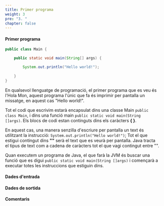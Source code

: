 ```yaml
---
title: Primer programa
weight: 3
pre: "3. "
chapter: false
---
```


#### Primer programa

```java
public class Main {

    public static void main(String[] args) {

        System.out.println("Hello world!");
        
    }
}
```

En qualsevol llenguatge de programació, el primer programa que es veu és l'Hola Mon, aquest programa l'únic que fa és imprimir per pantalla un missatge, en aquest cas "Hello world!".

Tot el codi que escrivim estarà encapsulat dins una classe Main `public class Main`, i dins una funció main `public static void main(String []args)`. Els blocs de codi estan continguts dins els caràcters **{ }**.

En aquest cas, una manera senzilla d'escriure per pantalla un text és utilitzant la instrucció: `System.out.println("Hello world!")`; Tot el que estigui contingut dins **""** serà el text que es veurà per pantalla. Java tracta el tipus de text com a cadena de caràcters tot el que vagi contingut entre "".

Quan executem un programa de Java, el que farà la JVM és buscar una funció que es digui `public static void main(String []args)` i començarà a executar totes les instruccions que estiguin dins.


#### Dades d'entrada


#### Dades de sortida


#### Comentaris
